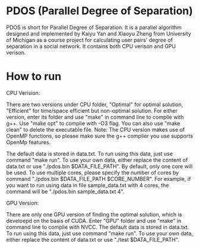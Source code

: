 PDOS (Parallel Degree of Separation)
=============================
PDOS is short for Parallel Degree of Separation. It is a parallel algorithm designed and implemented by Kaiyu Yan and Xiaoyu Zheng from University of Michigan as a course project for calculating user pairs' degree of separation in a social network. It contains both CPU verison and GPU verison.

How to run
=============================
CPU Verision:

There are two versions under CPU folder, "Optimal" for optimal solution, "Efficient" for time/space efficient but non-optimal solution. For either version, enter its folder and use "make" in command line to complie with g++. Use "make opt" to complie with -O3 flag. You can also use "make clean" to delete the executable file. Note: The CPU version makes use of OpenMP functions, so please make sure the g++ complier you use supports OpenMp features.

The default data is stored in data.txt. To run using this data, just use command "make run". To use your own data, either replace the content of data.txt or use "./pdos.bin $DATA_FILE_PATH". By default, only one core will be used. To use multiple cores, please specify the number of cores by command "./pdos.bin $DATA_FILE_PATH $CORE_NUMBER". For example, if you want to run using data in file sample_data.txt with 4 cores, the command will be "./pdos.bin sample_data.txt 4".

GPU Version:

There are only one GPU version of finding the optimal solution, which is develoepd on the basis of CUDA. Enter "GPU" folder and use "make" in command line to complie with NVCC. The default data is stored in data.txt. To run using this data, just use command "make run". To use your own data, either replace the content of data.txt or use "./test $DATA_FILE_PATH".


